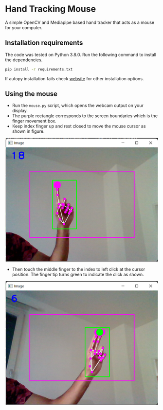 # Hand Tracking Mouse
A simple OpenCV and Mediapipe based hand tracker that acts as a mouse for your computer.

## Installation requirements
The code was tested on Python 3.8.0. Run the following command to install the dependencies.
```bash
pip install -r requirements.txt
```
If autopy installation fails check [website](https://pypi.org/project/autopy/) for other installation options.

## Using the mouse
- Run the `mouse.py` script, which opens the webcam output on your display.
- The purple rectangle corresponds to the screen boundaries which is the finger movement box.
- Keep index finger up and rest closed to move the mouse cursor as shown in figure.
<p align="center">
  <img src="assets/move.png" width="500">
</p>

- Then touch the middle finger to the index to left click at the cursor position. The finger tip turns green to indicate the click as shown.
<p align="center">
  <img src="assets/click.png" width="500">
</p>